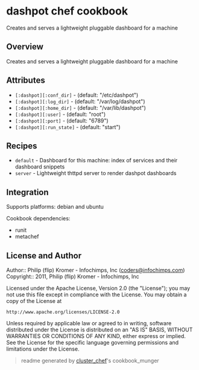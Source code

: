 # dashpot chef cookbook

Creates and serves a lightweight pluggable dashboard for a machine

## Overview

Creates and serves a lightweight pluggable dashboard for a machine

## Attributes

* `[:dashpot][:conf_dir]`             -  (default: "/etc/dashpot")
* `[:dashpot][:log_dir]`              -  (default: "/var/log/dashpot")
* `[:dashpot][:home_dir]`             -  (default: "/var/lib/dashpot")
* `[:dashpot][:user]`                 -  (default: "root")
* `[:dashpot][:port]`                 -  (default: "6789")
* `[:dashpot][:run_state]`            -  (default: "start")

## Recipes 

* `default`                  - Dashboard for this machine: index of services and their dashboard snippets
* `server`                   - Lightweight thttpd server to render dashpot dashboards

## Integration

Supports platforms: debian and ubuntu

Cookbook dependencies:
* runit
* metachef


## License and Author

Author::                Philip (flip) Kromer - Infochimps, Inc (<coders@infochimps.com>)
Copyright::             2011, Philip (flip) Kromer - Infochimps, Inc

Licensed under the Apache License, Version 2.0 (the "License");
you may not use this file except in compliance with the License.
You may obtain a copy of the License at

    http://www.apache.org/licenses/LICENSE-2.0

Unless required by applicable law or agreed to in writing, software
distributed under the License is distributed on an "AS IS" BASIS,
WITHOUT WARRANTIES OR CONDITIONS OF ANY KIND, either express or implied.
See the License for the specific language governing permissions and
limitations under the License.

> readme generated by [cluster_chef](http://github.com/infochimps/cluster_chef)'s cookbook_munger
